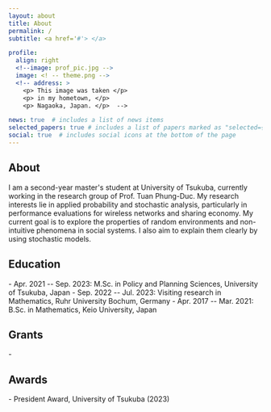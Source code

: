 ```yaml
---
layout: about
title: About
permalink: /
subtitle: <a href='#'> </a> 

profile:
  align: right
  <!--image: prof_pic.jpg -->
  image: <! -- theme.png -->
  <!-- address: >
    <p> This image was taken </p>
    <p> in my hometown, </p>
    <p> Nagaoka, Japan. </p>  -->

news: true  # includes a list of news items
selected_papers: true # includes a list of papers marked as "selected={true}"
social: true  # includes social icons at the bottom of the page
---
```




<h2><b>About</b></h2>

<!--color="#8a2be2"--> <!-- 3250*4333 -->
I am a second-year master's student at University of Tsukuba, currently working in the research group of Prof. Tuan Phung-Duc. My research interests lie in applied probability and stochastic analysis, particularly in performance evaluations for wireless networks and sharing economy. My current goal is to explore the properties of random environments and non-intuitive phenomena in social systems. I also aim to explain them clearly by using stochastic models.

<!--
<h2><b>Research interests</b></h2>
- Applied Probability
- Stochastic analysis
- Stochastic geometry
-->

<h2><b>Education</b></h2>
- Apr. 2021 -- Sep. 2023: M.Sc. in Policy and Planning Sciences, University of Tsukuba, Japan 
- Sep. 2022 -- Jul. 2023: Visiting research in Mathematics, Ruhr University Bochum, Germany 
- Apr. 2017 -- Mar. 2021: B.Sc. in Mathematics, Keio University, Japan


<h2><b>Grants</b></h2>
- 

<h2><b>Awards</b></h2>
- President Award, University of Tsukuba (2023)



<!-- Put your address / P.O. box / other info right below your picture. You can also disable any these elements by editing `profile` property of the YAML header of your `_pages/about.md`. Edit `_bibliography/papers.bib` and Jekyll will render your [publications page](/al-folio/publications/) automatically.

Link to your social media connections, too. This theme is set up to use [Font Awesome icons](http://fortawesome.github.io/Font-Awesome/) and [Academicons](https://jpswalsh.github.io/academicons/), like the ones below. Add your Facebook, Twitter, LinkedIn, Google Scholar, or just disable all of them. -->
